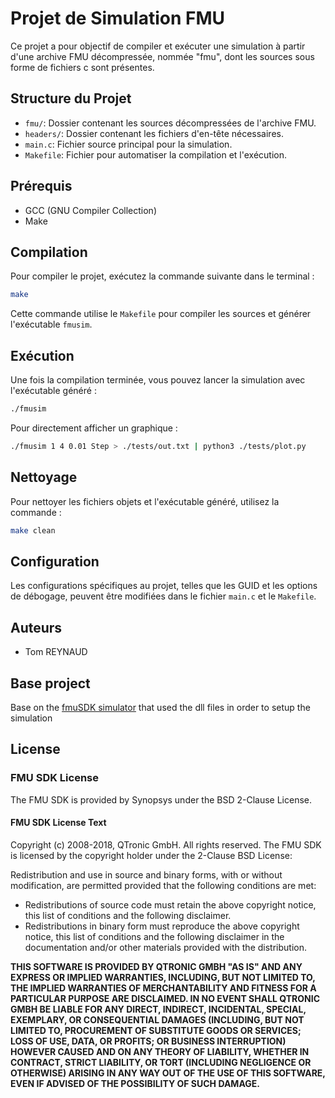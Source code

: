 # Projet de Simulation FMU

Ce projet a pour objectif de compiler et exécuter une simulation à partir d'une archive FMU décompressée, nommée "fmu", dont les sources sous forme de fichiers c sont présentes.

## Structure du Projet

- `fmu/`: Dossier contenant les sources décompressées de l'archive FMU.
- `headers/`: Dossier contenant les fichiers d'en-tête nécessaires.
- `main.c`: Fichier source principal pour la simulation.
- `Makefile`: Fichier pour automatiser la compilation et l'exécution.

## Prérequis

- GCC (GNU Compiler Collection)
- Make

## Compilation

Pour compiler le projet, exécutez la commande suivante dans le terminal :

```sh
make
```

Cette commande utilise le `Makefile` pour compiler les sources et générer l'exécutable `fmusim`.

## Exécution

Une fois la compilation terminée, vous pouvez lancer la simulation avec l'exécutable généré :

```sh
./fmusim
```

Pour directement afficher un graphique :
```sh
./fmusim 1 4 0.01 Step > ./tests/out.txt | python3 ./tests/plot.py
```

## Nettoyage

Pour nettoyer les fichiers objets et l'exécutable généré, utilisez la commande :

```sh
make clean
```

## Configuration

Les configurations spécifiques au projet, telles que les GUID et les options de débogage, peuvent être modifiées dans le fichier `main.c` et le `Makefile`.

## Auteurs

- Tom REYNAUD

## Base project
Base on the [fmuSDK simulator](https://github.com/qtronic/fmusdk) that used the dll files in order to setup the simulation

## License

### FMU SDK License

The FMU SDK is provided by Synopsys under the BSD 2-Clause License.

#### FMU SDK License Text

Copyright (c) 2008-2018, QTronic GmbH. All rights reserved. The FMU SDK is licensed by the copyright holder under the 2-Clause BSD License:

Redistribution and use in source and binary forms, with or without modification, are permitted provided that the following conditions are met:

- Redistributions of source code must retain the above copyright notice, this list of conditions and the following disclaimer.
- Redistributions in binary form must reproduce the above copyright notice, this list of conditions and the following disclaimer in the documentation and/or other materials provided with the distribution.

**THIS SOFTWARE IS PROVIDED BY QTRONIC GMBH "AS IS" AND ANY EXPRESS OR IMPLIED WARRANTIES, INCLUDING, BUT NOT LIMITED TO, THE IMPLIED WARRANTIES OF MERCHANTABILITY AND FITNESS FOR A PARTICULAR PURPOSE ARE DISCLAIMED. IN NO EVENT SHALL QTRONIC GMBH BE LIABLE FOR ANY DIRECT, INDIRECT, INCIDENTAL, SPECIAL, EXEMPLARY, OR CONSEQUENTIAL DAMAGES (INCLUDING, BUT NOT LIMITED TO, PROCUREMENT OF SUBSTITUTE GOODS OR SERVICES; LOSS OF USE, DATA, OR PROFITS; OR BUSINESS INTERRUPTION) HOWEVER CAUSED AND ON ANY THEORY OF LIABILITY, WHETHER IN CONTRACT, STRICT LIABILITY, OR TORT (INCLUDING NEGLIGENCE OR OTHERWISE) ARISING IN ANY WAY OUT OF THE USE OF THIS SOFTWARE, EVEN IF ADVISED OF THE POSSIBILITY OF SUCH DAMAGE.**
